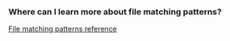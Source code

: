 ### Where can I learn more about file matching patterns?

[File matching patterns reference](../file-matching-patterns.md)
